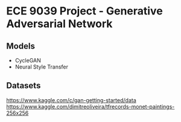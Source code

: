 # ECE 9039 Project - Generative Adversarial Network

## Models

* CycleGAN
* Neural Style Transfer

## Datasets 

https://www.kaggle.com/c/gan-getting-started/data
https://www.kaggle.com/dimitreoliveira/tfrecords-monet-paintings-256x256

